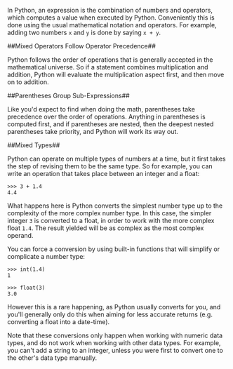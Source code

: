 In Python, an expression is the combination of numbers and operators, which computes a value when executed by Python.  Conveniently this is done using the usual mathematical notation and operators.  For example, adding two numbers `x` and `y` is done by saying `x + y`.

##Mixed Operators Follow Operator Precedence##

Python follows the order of operations that is generally accepted in the mathematical universe.  So if a statement combines multiplication and addition, Python will evaluate the multiplication aspect first, and then move on to addition.

##Parentheses Group Sub-Expressions##

Like you'd expect to find when doing the math, parentheses take precedence over the order of operations.  Anything in parentheses is computed first, and if parentheses are nested, then the deepest nested parentheses take priority, and Python will work its way out.

##Mixed Types##

Python can operate on multiple types of numbers at a time, but it first takes the step of revising them to be the same type.  So for example, you can write an operation that takes place between an integer and a float:

	>>> 3 + 1.4
	4.4

What happens here is Python converts the simplest number type up to the complexity of the more complex number type.  In this case, the simpler integer `3` is converted to a float, in order to work with the more complex float `1.4`.  The result yielded will be as complex as the most complex operand.

You can force a conversion by using built-in functions that will simplify or complicate a number type:

	>>> int(1.4)
	1

	>>> float(3)
	3.0

However this is a rare happening, as Python usually converts for you, and you'll generally only do this when aiming for less accurate returns (e.g. converting a float into a date-time).

Note that these conversions only happen when working with numeric data types, and do not work when working with other data types. For example, you can't add a string to an integer, unless you were first to convert one to the other's data type manually.
